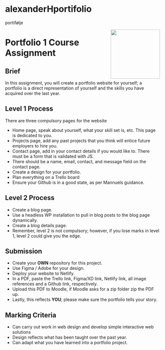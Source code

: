 # alexanderHportifolio
portifølje

<img src="./.readme/noroff-light.png" width="160" align="right">

# Portfolio 1 Course Assignment

## Brief

In this assignment, you will create a portfolio website for yourself; a portfolio is a direct representation of yourself and the skills you have acquired over the last year.

## Level 1 Process

There are three compulsory pages for the website

- Home page, speak about yourself, what your skill set is, etc. This page is dedicated to you.
- Projects page, add any past projects that you think will entice future employers to hire you.
- Contact page, add in your contact details if you would like to. There must be a form that is validated with JS.
- There should be a name, email, contact, and message field on the contact page.
- Create a design for your portfolio.
- Plan everything on a Trello board
- Ensure your Github is in a good state, as per Mannuels guidance.

## Level 2 Process

- Create a blog page.
- Use a headless WP installation to pull in blog posts to the blog page dynamically.
- Create a blog details page.
- Remember, level 2 is not compulsory; however, if you lose marks in level 1, level 2 could give you the edge.

## Submission

- Create your **OWN** repository for this project.
- Use Figma / Adobe for your design.
- Deploy your website to Netlify.
- In a PDF, paste the Trello link, Figma/XD link, Netlify link, all image references and a Github link, respectively.
- Upload this PDF to Moodle, if Moodle asks for a zip folder zip the PDF up.
- Lastly, this reflects **YOU**; please make sure the portfolio tells your story.


## Marking Criteria

- Can carry out work in web design and develop simple interactive web solutions
- Design reflects what has been taught over the past year.
- Can adapt what you have learned into a portfolio project.
